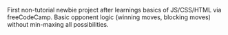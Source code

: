 First non-tutorial newbie project after learnings basics of JS/CSS/HTML via freeCodeCamp.
Basic opponent logic (winning moves, blocking moves) without min-maxing all possibilities.
